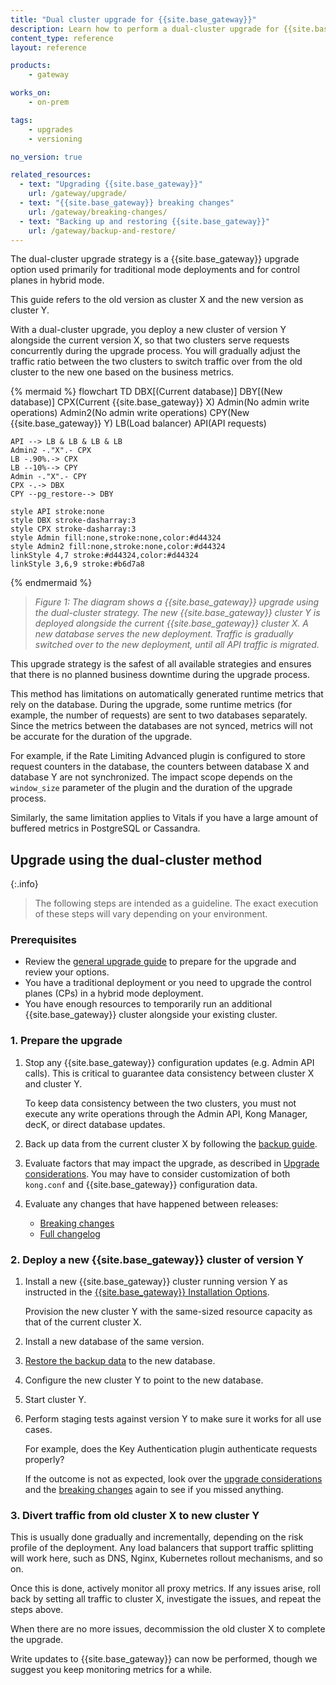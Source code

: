 ```yaml
---
title: "Dual cluster upgrade for {{site.base_gateway}}"
description: Learn how to perform a dual-cluster upgrade for {{site.base_gateway}}.
content_type: reference
layout: reference

products:
    - gateway

works_on:
    - on-prem

tags:
    - upgrades
    - versioning

no_version: true

related_resources:
  - text: "Upgrading {{site.base_gateway}}"
    url: /gateway/upgrade/
  - text: "{{site.base_gateway}} breaking changes"
    url: /gateway/breaking-changes/
  - text: "Backing up and restoring {{site.base_gateway}}"
    url: /gateway/backup-and-restore/
---
```


The dual-cluster upgrade strategy is a {{site.base_gateway}} upgrade option used primarily for traditional 
mode deployments and for control planes in hybrid mode.

This guide refers to the old version as cluster X and the new version as cluster Y.

With a dual-cluster upgrade, you deploy a new cluster of version Y alongside the current version X, 
so that two clusters serve requests concurrently during the upgrade process. 
You will gradually adjust the traffic ratio between the two clusters to 
switch traffic over from the old cluster to the new one based on the business metrics.

{% mermaid %}
flowchart TD
    DBX[(Current
    database)]
    DBY[(New 
    database)]
    CPX(Current 
    {{site.base_gateway}} X)
    Admin(No admin 
    write operations)
    Admin2(No admin 
    write operations)
    CPY(New 
    {{site.base_gateway}} Y)
    LB(Load balancer)
    API(API requests)

    API --> LB & LB & LB & LB
    Admin2 -."X".- CPX
    LB -.90%.-> CPX
    LB --10%--> CPY
    Admin -."X".- CPY
    CPX -.-> DBX
    CPY --pg_restore--> DBY

    style API stroke:none
    style DBX stroke-dasharray:3
    style CPX stroke-dasharray:3
    style Admin fill:none,stroke:none,color:#d44324
    style Admin2 fill:none,stroke:none,color:#d44324
    linkStyle 4,7 stroke:#d44324,color:#d44324
    linkStyle 3,6,9 stroke:#b6d7a8
{% endmermaid %}

> _Figure 1: The diagram shows a {{site.base_gateway}} upgrade using the dual-cluster strategy._
_The new {{site.base_gateway}} cluster Y is deployed alongside the current {{site.base_gateway}} cluster X._
_A new database serves the new deployment._
_Traffic is gradually switched over to the new deployment, until all API traffic is migrated._

This upgrade strategy is the safest of all available strategies and 
ensures that there is no planned business downtime during the upgrade process.

This method has limitations on automatically generated runtime metrics that rely on the database. 
During the upgrade, some runtime metrics (for example, the number of requests) are sent to two databases separately.
Since the metrics between the databases are not synced, metrics will not be accurate for the duration of the upgrade.

For example, if the Rate Limiting Advanced plugin is configured to store request counters in 
the database, the counters between database X and database Y are not synchronized. 
The impact scope depends on the `window_size` parameter of the plugin and the duration of the upgrade process.

Similarly, the same limitation applies to Vitals if you have a large amount of buffered metrics in 
PostgreSQL or Cassandra.

## Upgrade using the dual-cluster method

{:.info}
> The following steps are intended as a guideline.
The exact execution of these steps will vary depending on your environment. 

### Prerequisites

* Review the [general upgrade guide](/gateway/upgrade/) to prepare for the upgrade and review your options.
* You have a traditional deployment or you need to upgrade the control planes (CPs) in a hybrid mode deployment.
* You have enough resources to temporarily run an additional {{site.base_gateway}} cluster alongside your existing cluster.

### 1. Prepare the upgrade

1. Stop any {{site.base_gateway}} configuration updates (e.g. Admin API calls). 
   This is critical to guarantee data consistency between cluster X and cluster Y.

   To keep data consistency between the two clusters, you must not execute any write operations through the Admin API, Kong Manager, decK, or direct database updates. 

2. Back up data from the current cluster X by following the [backup guide](/gateway/upgrade/backup-and-restore/).

3. Evaluate factors that may impact the upgrade, as described in [Upgrade considerations](/gateway/upgrade/#preparation-upgrade-considerations/).
You may have to consider customization of both `kong.conf` and {{site.base_gateway}} configuration data.

4. Evaluate any changes that have happened between releases:
    * [Breaking changes](/gateway/breaking-changes/)
    * [Full changelog](/gateway/changelog/)

### 2. Deploy a new {{site.base_gateway}} cluster of version Y

1. Install a new {{site.base_gateway}} cluster running version Y as instructed in the 
[{{site.base_gateway}} Installation Options](/gateway/install/).

    Provision the new cluster Y with the same-sized resource capacity as that of 
    the current cluster X.

2. Install a new database of the same version.

3. [Restore the backup data](/gateway/upgrade/backup-and-restore/#restore-gateway-entities)
to the new database.

4. Configure the new cluster Y to point to the new database.

5. Start cluster Y.

6. Perform staging tests against version Y to make sure it works for all use cases. 

    For example, does the Key Authentication plugin authenticate requests properly?
    
    If the outcome is not as expected, look over the 
    [upgrade considerations](/gateway/upgrade/#preparation-upgrade-considerations/) and the 
    [breaking changes](/gateway/breaking-changes/)
    again to see if you missed anything.

### 3. Divert traffic from old cluster X to new cluster Y
    
This is usually done gradually and incrementally, depending on the risk profile of the deployment. 
Any load balancers that support traffic splitting will work here, such as DNS, Nginx, Kubernetes rollout mechanisms, and so on.

Once this is done, actively monitor all proxy metrics. If any issues arise, roll back by setting all traffic to cluster X, investigate the issues, and repeat the steps above.

When there are no more issues, decommission the old cluster X to complete the upgrade. 

Write updates to {{site.base_gateway}} can now be performed, though we suggest you keep monitoring metrics for a while.
